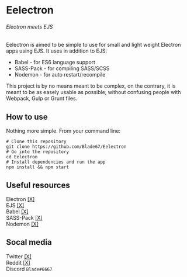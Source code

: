 # Eelectron
###### Electron meets EJS

Eelectron is aimed to be simple to use for small and light weight Electron apps using EJS.
It uses in addition to EJS:
 - Babel - for ES6 language support
 - SASS-Pack - for compiling SASS/SCSS
 - Nodemon - for auto restart/recompile

This project is by no means meant to be complex, on the contrary, it is meant to be as easely usable as possible, without confusing people with Webpack, Gulp or Grunt files.


## How to use

Nothing more simple. From your command line:
```
# Clone this repository
git clone https://github.com/Blade67/Eelectron
# Go into the repository
cd Eelectron
# Install dependencies and run the app
npm install && npm start
```


## Useful resources

Electron [[X]](https://electronjs.org) <br>
EJS [[X]](https://ejs.co) <br>
Babel [[X]](https://babeljs.io) <br>
SASS-Pack [[X]](https://www.npmjs.com/package/sass-pack) <br>
Nodemon [[X]](https://www.npmjs.com/package/nodemon) <br>


## Socal media

Twitter [[X]](https://twitter.com/Blade67470) <br>
Reddit [[X]](https://www.reddit.com/user/Blade67470) <br>
Discord `Blade#6667`


